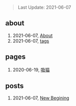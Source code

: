 > Last Update: 2021-06-07

## about
1. 2021-06-07, [About](about/me.md)
1. 2021-06-07, [tags](about/tags.md)
## pages
1. 2020-06-19, [吸猫](pages/吸猫.md)
## posts
1. 2021-06-07, [New Begining](posts/bookmarks.md)